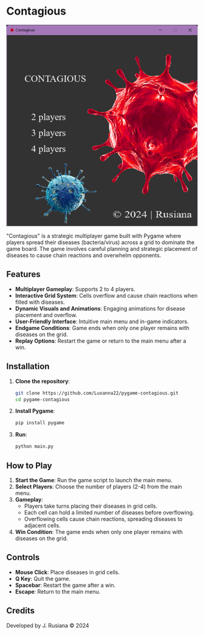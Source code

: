 # Contagious

![Contagious](contagious.png)


"Contagious" is a strategic multiplayer game built with Pygame where players spread their diseases (bacteria/virus) across a grid to dominate the game board. The game involves careful planning and strategic placement of diseases to cause chain reactions and overwhelm opponents.

## Features
- **Multiplayer Gameplay**: Supports 2 to 4 players.
- **Interactive Grid System**: Cells overflow and cause chain reactions when filled with diseases.
- **Dynamic Visuals and Animations**: Engaging animations for disease placement and overflow.
- **User-Friendly Interface**: Intuitive main menu and in-game indicators.
- **Endgame Conditions**: Game ends when only one player remains with diseases on the grid.
- **Replay Options**: Restart the game or return to the main menu after a win.

## Installation
1. **Clone the repository**:
   ```sh
   git clone https://github.com/Luxanna22/pygame-contagious.git
   cd pygame-contagious

2. **Install Pygame**:
   ```sh
   pip install pygame

2. **Run**:
   ```sh
   python main.py

## How to Play
1. **Start the Game**: Run the game script to launch the main menu.
2. **Select Players**: Choose the number of players (2-4) from the main menu.
3. **Gameplay**:
   - Players take turns placing their diseases in grid cells.
   - Each cell can hold a limited number of diseases before overflowing.
   - Overflowing cells cause chain reactions, spreading diseases to adjacent cells.
4. **Win Condition**: The game ends when only one player remains with diseases on the grid.

## Controls
- **Mouse Click**: Place diseases in grid cells.
- **Q Key**: Quit the game.
- **Spacebar**: Restart the game after a win.
- **Escape**: Return to the main menu.

## Credits
Developed by J. Rusiana © 2024

